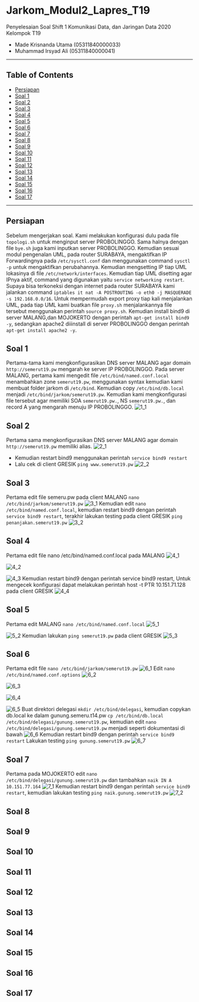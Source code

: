 # Jarkom_Modul2_Lapres_T19
Penyelesaian Soal Shift 1 Komunikasi Data, dan Jaringan Data 2020\
Kelompok T19
  * Made Krisnanda Utama (05311840000033)
  * Muhammad Irsyad Ali (05311840000041)


---
## Table of Contents
* [Persiapan](#persiapan-1)
* [Soal 1](#soal-2)
* [Soal 2](#soal-3)
* [Soal 3](#soal-4)
* [Soal 4](#soal-5)
* [Soal 5](#soal-6)
* [Soal 6](#soal-7)
* [Soal 7](#soal-8)
* [Soal 8](#soal-9)
* [Soal 9](#soal-10)
* [Soal 10](#soal-11)
* [Soal 11](#soal-12)
* [Soal 12](#soal-13)
* [Soal 13](#soal-14)
* [Soal 14](#soal-15)
* [Soal 15](#soal-16)
* [Soal 16](#soal-17)
* [Soal 17](#soal-18)
---

## Persiapan
   Sebelum mengerjakan soal. Kami melakukan konfigurasi dulu pada file ```topologi.sh``` untuk menginput server PROBOLINGGO. Sama halnya
dengan file ```bye.sh``` juga kami inputkan server PROBOLINGGO. Kemudian sesuai modul pengenalan UML, pada router SURABAYA, mengaktifkan
IP Forwardingnya pada ```/etc/sysctl.conf``` dan menggunakan command ```sysctl -p``` untuk mengaktifkan perubahannya. Kemudian mengsetting
IP tiap UML lokasinya di file ```/etc/network/interfaces```. Kemudian tiap UML disetting agar IPnya aktif, command yang digunakan yaitu
```service networking restart```. Supaya bisa terkoneksi dengan internet pada router SURABAYA kami jalankan command
```iptables it nat -A POSTROUTING -o eth0 -j MASQUERADE -s 192.168.0.0/16```. Untuk mempermudah export proxy tiap kali menjalankan UML,
pada tiap UML kami buatkan file ```proxy.sh``` menjalankannya file tersebut menggunakan perintah ```source proxy.sh```. Kemudian install
bind9 di server MALANG,dan MOJOKERTO dengan perintah ```apt-get install bind9 -y```, sedangkan apache2 diiinstall di server PROBOLINGGO
dengan perintah ```apt-get install apache2 -y```. 

## Soal 1
Pertama-tama kami mengkonfigurasikan DNS server MALANG agar domain ```http://semerut19.pw``` mengarah ke server IP PROBOLINGGO. Pada server MALANG, pertama kami mengedit file ```/etc/bind/named.conf.local``` menambahkan zone ```semerut19.pw```, menggunakan syntax kemudian kami membuat folder jarkom di ```/etc/bind```. Kemudian copy ```/etc/bind/db.local``` menjadi ```/etc/bind/jarkom/semerut19.pw```. Kemudian kami mengkonfigurasi file tersebut agar memiliki SOA ```semerut19.pw.```, NS ```semerut19.pw.```, dan record A yang mengarah menuju IP PROBOLINGGO.
![1_1](https://github.com/krisnanda59/Sif-Jarkom1/blob/main/dokum_no1%20-no7fixed/1_1install%20bind_1.png)
## Soal 2
Pertama sama mengkonfigurasikan DNS server MALANG agar domain ```http://semerut19.pw``` memiliki alias.
![2_1](https://github.com/krisnanda59/Sif-Jarkom1/blob/main/dokum_no1%20-no7fixed/2_1CNAME_alias_1.png)
- Kemudian restart bind9 menggunakan perintah ```service bind9 restart```
- Lalu cek di client GRESIK ```ping www.semerut19.pw```
![2_2](https://github.com/krisnanda59/Sif-Jarkom1/blob/main/dokum_no1%20-no7fixed/2_2CNAME_alias_1(berhasil%20ping%20di%20client).png)
## Soal 3
Pertama edit file semeru.pw pada client MALANG ```nano /etc/bind/jarkom/semerut19.pw```
![3_1](https://github.com/krisnanda59/Sif-Jarkom1/blob/main/dokum_no1%20-no7fixed/3_1.png)
Kemudian edit ```nano /etc/bind/named.conf.local```, kemudian restart bind9 dengan perintah ```service bind9 restart```, terakhir lakukan testing pada client GRESIK ```ping penanjakan.semerut19.pw```
![3_2](https://github.com/krisnanda59/Sif-Jarkom1/blob/main/dokum_no1%20-no7fixed/3_2.png)
## Soal 4
Pertama edit file nano /etc/bind/named.conf.local pada MALANG
![4_1](https://github.com/krisnanda59/Sif-Jarkom1/blob/main/dokum_no1%20-no7fixed/4_1reverse%20DNS_1.png)

![4_2](https://github.com/krisnanda59/Sif-Jarkom1/blob/main/dokum_no1%20-no7fixed/4_2reverse%20DNS_2(update%20di%20gresik).png)

![4_3](https://github.com/krisnanda59/Sif-Jarkom1/blob/main/dokum_no1%20-no7fixed/4_3reverse%20DNS_3%20(error%20saat%20install%20DNS_UTILS).png)
Kemudian restart bind9 dengan perintah service bind9 restart, Untuk mengecek konfigurasi dapat melakukan perintah host -t PTR 10.151.71.128 pada client GRESIK
![4_4](https://github.com/krisnanda59/Sif-Jarkom1/blob/main/dokum_no1%20-no7fixed/4_4reverse%20DNS_4(complit).png)

## Soal 5
Pertama edit MALANG ```nano /etc/bind/named.conf.local```
![5_1](https://github.com/krisnanda59/Sif-Jarkom1/blob/main/dokum_no1%20-no7fixed/5_1DNS%20MASTER-SLAVE_1(master).png)

![5_2](https://github.com/krisnanda59/Sif-Jarkom1/blob/main/dokum_no1%20-no7fixed/5_2.png)
Kemudian lakukan ```ping semerut19.pw``` pada client GRESIK
![5_3](https://github.com/krisnanda59/Sif-Jarkom1/blob/main/dokum_no1%20-no7fixed/5_3DNS%20MASTER-SLAVE_4(testing%20slave%20di%20gresik).png)

## Soal 6
Pertama edit file ```nano /etc/bind/jarkom/semerut19.pw```
![6_1](https://github.com/krisnanda59/Sif-Jarkom1/blob/main/dokum_no1%20-no7fixed/6_1Delegasi%20subdomain_%20konfigurasi%20di%20etc%20bind%20jarkom%20semerut19%20pada%20malang%20.png)
Edit ```nano /etc/bind/named.conf.options```
![6_2](https://github.com/krisnanda59/Sif-Jarkom1/blob/main/dokum_no1%20-no7fixed/6_2Delegasi%20subdomain_%20konfigurasi%20di%20named%20conf%20options_semerut19pw%20pada%20malang.png)

![6_3](https://github.com/krisnanda59/Sif-Jarkom1/blob/main/dokum_no1%20-no7fixed/6_3Delegasi%20subdomain_%20konfigurasi%20di%20named%20conf%20local_semerut19pw_pada%20malang_setelah%20diedit.png)

![6_4]()

![6_5](https://github.com/krisnanda59/Sif-Jarkom1/blob/main/dokum_no1%20-no7fixed/6_5Delegasi%20subdomain_%20konfigurasi%20di%20named%20conf%20local__%20pada%20mojokerto.png)
Buat direktori delegasi ```mkdir /etc/bind/delegasi```, kemudian copykan db.local ke dalam gunung.semeru.t14.pw ```cp /etc/bind/db.local /etc/bind/delegasi/gunung.semerut19.pw```, kemudian edit ```nano /etc/bind/delegasi/gunung.semerut19.pw``` menjadi seperti dokumentasi di bawah 
![6_6](https://github.com/krisnanda59/Sif-Jarkom1/blob/main/dokum_no1%20-no7fixed/6_6Delegasi%20subdomain_%20konfigurasi%20di%20etc%20bind%20delegasi%20GUNUNG%20semerut19%20pw_pada%20mojokerto.png)
Kemudian restart bind9 dengan perintah ```service bind9 restart```
Lakukan testing ```ping gunung.semerut19.pw```
![6_7](https://github.com/krisnanda59/Sif-Jarkom1/blob/main/dokum_no1%20-no7fixed/6_7Delegasi%20subdomain_%20pengetesan%20ping%20ke%20sub%20domain%20baru(gunung).png)

## Soal 7
Pertama pada MOJOKERTO edit ```nano /etc/bind/delegasi/gunung.semerut19.pw``` dan tambahkan ```naik IN A 10.151.77.164```
![7_1](https://github.com/krisnanda59/Sif-Jarkom1/blob/main/dokum_no1%20-no7fixed/6_6Delegasi%20subdomain_%20konfigurasi%20di%20etc%20bind%20delegasi%20GUNUNG%20semerut19%20pw_pada%20mojokerto.png)
Kemudian restart bind9 dengan perintah ```service bind9 restart```, kemudian lakukan testing ```ping naik.gunung.semerut19.pw```
![7_2](https://github.com/krisnanda59/Sif-Jarkom1/blob/main/dokum_no1%20-no7fixed/7_2Delegasi%20subdomain_%20berhasil%20ping%20dari%20gresik%20kepada%20gunung%20semerut19%20%26%20naik%20gunung%20semeru%20t19.png)

## Soal 8

## Soal 9

## Soal 10

## Soal 11

## Soal 12

## Soal 13

## Soal 14

## Soal 15

## Soal 16

## Soal 17
